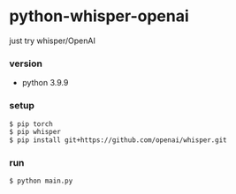 # python-whisper-openai
just try whisper/OpenAI

### version
 - python 3.9.9

### setup
```sh
$ pip torch 
$ pip whisper 
$ pip install git+https://github.com/openai/whisper.git
```
### run
```sh
$ python main.py
```